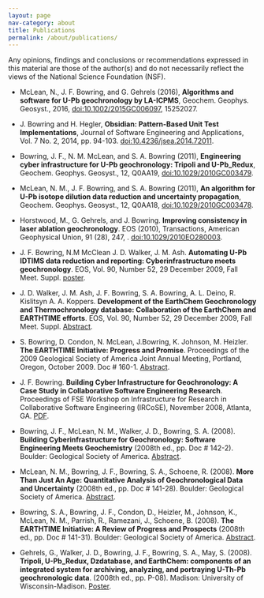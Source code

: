 ```yaml
---
layout: page
nav-category: about
title: Publications
permalink: /about/publications/
---
```


Any opinions, findings and conclusions or recommendations expressed in this material are those of the author(s) and do not necessarily reflect the views of the National Science Foundation (NSF).

* McLean, N., J. F. Bowring, and G. Gehrels (2016), **Algorithms and software for U-Pb 	geochronology by LA-ICPMS**, Geochem. Geophys. Geosyst., 2016, 
<a href="http://onlinelibrary.wiley.com/doi/10.1002/2015GC006097/abstract" target="_blank">doi:10.1002/2015GC006097</a>, 15252027.

* J. Bowring and H. Hegler, **Obsidian: Pattern-Based Unit Test Implementations**, Journal of Software Engineering and Applications, Vol. 7 No. 2, 2014, pp. 94-103. 
<a href="../../assets/documents/obsidian-pattern-based-unit-test-implementations.pdf" target="_blank">doi:10.4236/jsea.2014.72011</a>.

* Bowring, J. F., N. M. McLean, and S. A. Bowring (2011), **Engineering cyber infrastructure for U-Pb geochronology: Tripoli and U-Pb_Redux**, Geochem. Geophys. Geosyst., 12, Q0AA19, 
<a href="../../assets/documents/engineering-cyber-infrastructure-for-u-pb-geochronology.pdf" target="_blank">doi:10.1029/2010GC003479</a>.

* McLean, N. M., J. F. Bowring, and S. A. Bowring (2011), **An algorithm for U-Pb isotope dilution data reduction and uncertainty propagation**, Geochem. Geophys. Geosyst., 12, Q0AA18, 
<a href="../../assets/documents/an-algorithm-for-u-pb-isotope-dilution-data-reduction-and-uncertainty-propagation.pdf" target="_blank">doi:10.1029/2010GC003478</a>.

* Horstwood, M., G. Gehrels, and J. Bowring.  **Improving consistency in laser ablation geochronology**.  EOS (2010), Transactions, American Geophysical Union, 91 (28), 247, [](). 
<a href="../../assets/documents/improving-consistency-in-laser-ablation-geochronology.pdf" target="_blank">doi:10.1029/2010EO280003</a>.

* J. F. Bowring, N.M McClean J. D. Walker, J. M. Ash. **Automating U-Pb IDTIMS data reduction and reporting: Cyberinfrastructure meets geochronology**.  EOS, Vol. 90, Number 52, 29 December 2009, Fall Meet. Suppl. 
<a href="../../assets/documents/poster-automating-u-pb-idtims-data-reduction-and-reporting.pdf" target="_blank">poster</a>.

* J. D. Walker, J. M. Ash, J. F. Bowring, S. A. Bowring, A. L. Deino, R. Kislitsyn A. A. Koppers. **Development of the EarthChem Geochronology and Thermochronology database: Collaboration of the EarthChem and EARTHTIME efforts**.  EOS, Vol. 90, Number 52, 29 December 2009, Fall Meet. Suppl. 
<a href="http://adsabs.harvard.edu/abs/2009AGUFM.V53B..08W" target="_blank">Abstract</a>.

* S. Bowring, D. Condon, N. McLean, J.Bowring, K. Johnson, M. Heizler. **The EARTHTIME Initiative: Progress and Promise**. Proceedings of the 2009 Geological Society of America Joint Annual Meeting, Portland, Oregon, October 2009. Doc # 160-1. 
<a href="https://gsa.confex.com/gsa/2009AM/finalprogram/abstract_167070.htm" target="_blank">Abstract</a>.

* J. F. Bowring. **Building Cyber Infrastructure for Geochronology: A Case Study in Collaborative Software Engineering Research**. Proceedings of FSE Workshop on Infrastructure for Research in Collaborative Software Engineering (IRCoSE), November 2008, Atlanta, GA. 
<a href="../../assets/documents/BuildingCyberInfrastructure.pdf" target="_blank">PDF</a>.

* Bowring, J. F., McLean, N. M., Walker, J. D., Bowring, S. A. (2008). **Building Cyberinfrastructure for Geochronology: Software Engineering Meets Geochemistry** (2008th ed., pp. Doc # 142-2). Boulder: Geological Society of America. 
<a href="http://gsa.confex.com/gsa/2008AM/finalprogram/abstract_148490.htm" target="_blank">Abstract</a>.
* McLean, N. M., Bowring, J. F., Bowring, S. A., Schoene, R. (2008). **More Than Just An Age: Quantitative Analysis of Geochronological Data and Uncertainty** (2008th ed., pp. Doc # 141-28). Boulder: Geological Society of America. 
<a href="http://gsa.confex.com/gsa/2008AM/finalprogram/abstract_148339.htm" target="_blank">Abstract</a>.

* Bowring, S. A., Bowring, J. F., Condon, D., Heizler, M., Johnson, K., McLean, N. M., Parrish, R., Ramezani, J., Schoene, B. (2008). **The EARTHTIME Initiative: A Review of Progress and Prospects** (2008th ed., pp. Doc # 141-31).
Boulder: Geological Society of America. <a href="http://gsa.confex.com/gsa/2008AM/finalprogram/abstract_148523.htm" target="_blank">Abstract</a>.

* Gehrels, G., Walker, J. D., Bowring, J. F., Bowring, S. A., May, S. (2008). **Tripoli, U-Pb_Redux, Dzdatabase, and EarthChem: components of an integrated system for archiving, analyzing, and portraying U-Th-Pb geochronologic data**. (2008th ed., pp. P-08). Madison: University of Wisconsin-Madison. 
<a href="http://www.geology.wisc.edu/~wiscsims/BGSW5/posters/GehrelsDZdatabase%20poster%20(GG%206%20June2008).pdf" target="_blank">Poster</a>.
